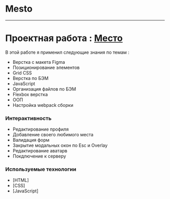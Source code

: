 # Mesto

____


# Проектная работа :  [Место ](https://amillerr.github.io/mesto/)

В этой работе я применил следующие знания по темам :

  - Верстка с макета Figma
  - Позиционирование элементов
  - Grid CSS
  - Верстка по БЭМ
  - JavaScript
  - Организация файлов по БЭМ
  - Flexbox верстка
  - ООП
  - Настройка webpack сборки

### Интерактивность
- Редактирование профиля
- Добавление своего любимого места
- Валидация форм
- Закрытие модальных окон по Esc и Overlay
- Редактирование аватарв
- Покдлючение к серверу

### Используемые технологии

* [HTML] 
* [CSS] 
* [JavaScript]

